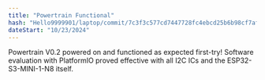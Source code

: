 ```yaml
---
title: "Powertrain Functional"
hash: "Hello9999901/laptop/commit/7c3f3c577cd7447728fc4ebcd25b6b98cf7af491"
dateStart: "10/23/2024"
---
```


Powertrain V0.2 powered on and functioned as expected first-try! Software evaluation with PlatformIO proved effective with all I2C ICs and the ESP32-S3-MINI-1-N8 itself.
